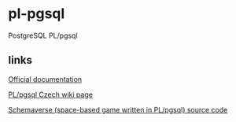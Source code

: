 # pl-pgsql
PostgreSQL PL/pgsql

## links

<a href=https://www.postgresql.org/docs/current/plpgsql.html>Official documentation</a>

<a href=https://postgres.cz/wiki/PL/pgSQL_(en)>PL/pgsql Czech wiki page</a>

<a href=https://github.com/Abstrct/Schemaverse/>Schemaverse (space-based game written in PL/pgsql) source code</a>
